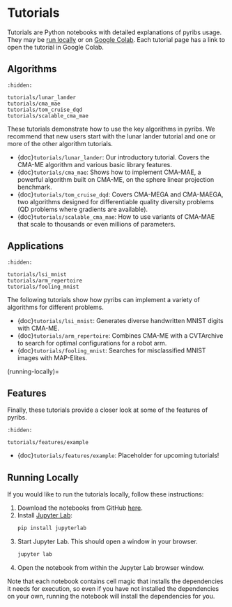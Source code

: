# Tutorials

Tutorials are Python notebooks with detailed explanations of pyribs usage. They
may be [run locally](running-locally) or on
[Google Colab](https://colab.research.google.com/notebooks/intro.ipynb). Each
tutorial page has a link to open the tutorial in Google Colab.

## Algorithms

```{toctree}
:hidden:

tutorials/lunar_lander
tutorials/cma_mae
tutorials/tom_cruise_dqd
tutorials/scalable_cma_mae
```

These tutorials demonstrate how to use the key algorithms in pyribs. We
recommend that new users start with the lunar lander tutorial and one or more of
the other algorithm tutorials.

- {doc}`tutorials/lunar_lander`: Our introductory tutorial. Covers the CMA-ME
  algorithm and various basic library features.
- {doc}`tutorials/cma_mae`: Shows how to implement CMA-MAE, a powerful algorithm
  built on CMA-ME, on the sphere linear projection benchmark.
- {doc}`tutorials/tom_cruise_dqd`: Covers CMA-MEGA and CMA-MAEGA, two algorithms
  designed for differentiable quality diversity problems (QD problems where
  gradients are available).
- {doc}`tutorials/scalable_cma_mae`: How to use variants of CMA-MAE that scale
  to thousands or even millions of parameters.

## Applications

```{toctree}
:hidden:

tutorials/lsi_mnist
tutorials/arm_repertoire
tutorials/fooling_mnist
```

The following tutorials show how pyribs can implement a variety of algorithms
for different problems.

- {doc}`tutorials/lsi_mnist`: Generates diverse handwritten MNIST digits with
  CMA-ME.
- {doc}`tutorials/arm_repertoire`: Combines CMA-ME with a CVTArchive to search
  for optimal configurations for a robot arm.
- {doc}`tutorials/fooling_mnist`: Searches for misclassified MNIST images with
  MAP-Elites.

<!-- How MyST handles section labels: https://jupyterbook.org/en/stable/content/references.html -->

(running-locally)=

## Features

Finally, these tutorials provide a closer look at some of the features of
pyribs.

```{toctree}
:hidden:

tutorials/features/example
```

- {doc}`tutorials/features/example`: Placeholder for upcoming tutorials!

## Running Locally

If you would like to run the tutorials locally, follow these instructions:

1. Download the notebooks from GitHub
   [here](https://github.com/icaros-usc/pyribs/tree/master/examples/tutorials).
2. Install
   [Jupyter Lab](https://jupyterlab.readthedocs.io/en/stable/getting_started/installation.html):
   ```bash
   pip install jupyterlab
   ```
3. Start Jupyter Lab. This should open a window in your browser.
   ```bash
   jupyter lab
   ```
4. Open the notebook from within the Jupyter Lab browser window.

Note that each notebook contains cell magic that installs the dependencies it
needs for execution, so even if you have not installed the dependencies on your
own, running the notebook will install the dependencies for you.

